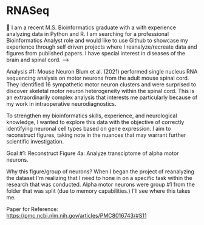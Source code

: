 # RNASeq

🔭 I am a recent M.S. Bioinformatics graduate with a with experience analyzing data in Python and R. I am searching for a professional Bioinformatics Analyst role and would like to use Github to showcase my experience through self driven projects where I reanalyze/recreate data and figures from published papers. I have special interest in diseases of the brain and spinal cord. -->

Analysis #1: Mouse Neuron
Blum et al. (2021) performed single nucleus RNA sequencing analysis on motor neurons from the adult mouse spinal cord. They identified 16 sympathetic motor neuron clusters and were surprised to discover skeletal motor neuron heterogeneity within the spinal cord. This is an extraordinarily complex analysis that interests me particularly because of my work in intraoperative neurodiagnostics.

To strengthen my bioinformatics skills, experience, and neurological knowledge, I wanted to explore this data with the objective of correctly identifying neuronal cell types based on gene expression. I aim to reconstruct figures, taking note in the nuances that may warrant further scientific investigation. 

Goal #1: Reconstruct Figure 4a: Analyze transciptome of alpha motor neurons. 

Why this figure/group of neurons? When I began the project of reanalyzing the dataset I'm realizing that I need to hone in on a specific task within the research that was conducted. Alpha motor neurons were group #1 from the folder that was split (due to memory capabilities.) I'll see where this takes me. 

Paper for Reference: https://pmc.ncbi.nlm.nih.gov/articles/PMC8016743/#S11
